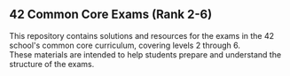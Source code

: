 ## 42 Common Core Exams (Rank 2-6)

This repository contains solutions and resources for the exams in the 42 school's common core curriculum, covering levels 2 through 6.
<br>
These materials are intended to help students prepare and understand the structure of the exams.
